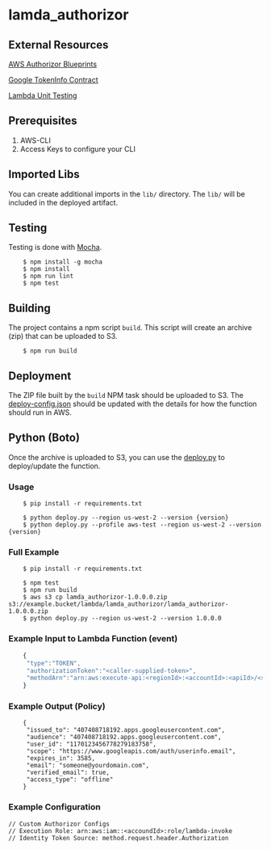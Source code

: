 # lamda_authorizor

## External Resources ##
[AWS Authorizor Blueprints](https://github.com/awslabs/aws-apigateway-lambda-authorizer-blueprints)

[Google TokenInfo Contract](https://david-codes.hatanian.com/2014/07/22/google-apis-checking-scopes-contained.html)

[Lambda Unit Testing](https://github.com/vandium-io/lambda-tester/blob/master/docs/main.md)

## Prerequisites
1. AWS-CLI
2. Access Keys to configure your CLI

## Imported Libs
You can create additional imports in the `lib/` directory. The `lib/` will be included in the deployed artifact.

## Testing
Testing is done with [Mocha](https://mochajs.org).

```
    $ npm install -g mocha
    $ npm install
    $ npm run lint
    $ npm test
```

## Building
The project contains a npm script `build`. This script will create an archive (zip) that can be uploaded to S3.

```
    $ npm run build
```

## Deployment
The ZIP file built by the `build` NPM task should be uploaded to S3. The [deploy-config.json](deploy-config.json) should 
be updated with the details for how the function should run in AWS. 

## Python (Boto)
Once the archive is uploaded to S3, you can use the [deploy.py](deploy.py) to deploy/update the function.

### Usage
```
    $ pip install -r requirements.txt
    
    $ python deploy.py --region us-west-2 --version {version}
    $ python deploy.py --profile aws-test --region us-west-2 --version {version}
```

### Full Example
```
    $ pip install -r requirements.txt
    
    $ npm test
    $ npm run build
    $ aws s3 cp lamda_authorizor-1.0.0.0.zip s3://example.bucket/lambda/lamda_authorizor/lamda_authorizor-1.0.0.0.zip
    $ python deploy.py --region us-west-2 --version 1.0.0.0
```

### Example Input to Lambda Function (event)
```JavaScript
    {
     "type":"TOKEN",
     "authorizationToken":"<caller-supplied-token>",
     "methodArn":"arn:aws:execute-api:<regionId>:<accountId>:<apiId>/<stage>/<method>/<resourcePath>"
    }
```
    
### Example Output (Policy)
```
    {
     "issued_to": "407408718192.apps.googleusercontent.com",
     "audience": "407408718192.apps.googleusercontent.com",
     "user_id": "1170123456778279183758",
     "scope": "https://www.googleapis.com/auth/userinfo.email",
     "expires_in": 3585,
     "email": "someone@yourdomain.com",
     "verified_email": true,
     "access_type": "offline"
    }
``` 
    
### Example Configuration
```
// Custom Authorizor Configs
// Execution Role: arn:aws:iam::<accoundId>:role/lambda-invoke
// Identity Token Source: method.request.header.Authorization
```


